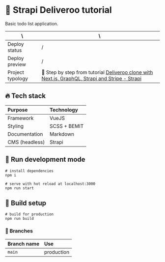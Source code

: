 # 📒 Strapi Deliveroo tutorial

Basic todo list application.

| \                                                                          | \                                                                              |
|----------------------------------------------------------------------------|--------------------------------------------------------------------------------|
| Deploy status                                                              | /                                                                              |
| Deploy preview                                                             | /                                                                              |
| Project typology                                                           | 📒  Step by step from tutorial [Deliveroo clone with Next.js, GraphQL, Strapi and Stripe - Strapi](https://strapi.io/blog/strapi-next-setup) |

<!--
![project preview](docs/project-preview.mp4)
-->

## 🔥 Tech stack

| Purpose       | Technology   |
|:--------------|:-------------|
| Framework     | VueJS        |
| Styling       | SCSS + BEMIT |
| Documentation | Markdown     |
| CMS (headless) | Strapi     |

## 🌊 Run development mode

```shell
# install dependencies
npm i

# serve with hot reload at localhost:3000
npm run start
```

## 🧳 Build setup

```shell
# build for production
npm run build
```

### 🌿 Branches

| Branch name | Use        |
|:------------|:-----------|
| `main`      | production |
